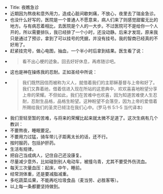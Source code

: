 - Title: 夜瞧急诊
- 近期因为熬夜和意外用力，造成心脏间歇刺痛，不放心，夜里去了瑞金急诊。
- 也没什么好写的，医院是一个普通人不愿意来，病人们来了则感觉甜蜜无比的地方。与有病忍着相比，去医院是个人的一大步。不过医院可不是给你一个人开的，所以需要排队，我已经排了一个小时，还没动静。后来才发现，原来我只是通过了预诊，拿到了可以挂号的凭据，并没有挂号。我的智商已经真的不好用了。
- 赶紧挂完号，做心电图，抽血，一个半小时后拿到结果。医生看了说：
- > 看不出心梗的迹象。回去好好休息，再疼随诊吧。
- 这也是神在操练我的忍耐。正如圣经中所说：
- > 我们既然因信而被称为义人，就借着我们的主耶稣基督与上帝和好了。我们又靠着祂，借着信进入现在所站的这恩典中，欢欢喜喜地盼望分享上帝的荣耀。不但如此，我们在苦难中也欢喜，因为知道苦难使人生忍耐，忍耐生品格，品格生盼望。这种盼望不会落空，因为上帝的爱借着所赐给我们的圣灵已倾注在我们心中。(罗马书 5:1-5 当代译本)
- 我们至轻至暂的苦难，与将来的荣耀比起来就太微不足道了。这次生病有几个教训：
- 不要熬夜，睡眠要足。
- 不要用力过猛，骑车带儿子距离太长的话，还不行。
- 按时服药，包括护肝药。
- 生活有规律。
- 把自己当成病人，记住自己还没康复。
- 尽量减少意外，比如碰到别人电动车，被撞乌青，尤其不要受外伤流血。
- 每天三次量血压：起床，中午，睡前。
- 经常测体重，还是要减脂减重。
- 多吃蔬菜瓜果，不能再吃垃圾食品（麦当劳、必胜客等）。
- 以上每一条都要坚持做到。
